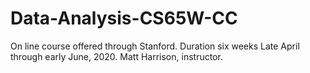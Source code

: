 # Data-Analysis-CS65W-CC
On line course offered through Stanford. Duration six weeks Late April through early June, 2020. Matt Harrison, instructor.
